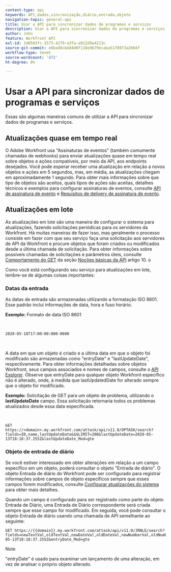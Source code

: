 ```yaml
---
content-type: api
keywords: API,dados,sincronização,diário,entrada,objeto
navigation-topic: general-api
title: Usar a API para sincronizar dados de programas e serviços
description: Usar a API para sincronizar dados de programas e serviços
author: John
feature: Workfront API
exl-id: 1d0583fc-1573-4279-a3fa-a912d9a4213c
source-git-commit: e6bad8cbe84d0f116e9679ecaba5178973a2604f
workflow-type: tm+mt
source-wordcount: '472'
ht-degree: 0%

---
```



# Usar a API para sincronizar dados de programas e serviços

Essas são algumas maneiras comuns de utilizar a API para sincronizar dados de programas e serviços.

## Atualizações quase em tempo real

O Adobe Workfront usa &quot;Assinaturas de eventos&quot; (também comumente chamadas de webhooks) para enviar atualizações quase em tempo real sobre objetos e ações compatíveis, por meio da API, aos endpoints desejados. Você pode esperar receber uma atualização em relação a novos objetos e ações em 5 segundos, mas, em média, as atualizações chegam em aproximadamente 1 segundo. Para obter mais informações sobre que tipo de objetos são aceitos, quais tipos de ações são aceitas, detalhes técnicos e exemplos para configurar assinaturas de eventos, consulte [API de assinatura de evento](../../wf-api/general/event-subs-api.md) e [Requisitos de delivery de assinatura de evento](../../wf-api/general/setup-event-sub-endpoint.md).

## Atualizações em lote

As atualizações em lote são uma maneira de configurar o sistema para atualizações, fazendo solicitações periódicas para os servidores da Workfront. Há muitas maneiras de fazer isso, mas geralmente o processo consiste em fazer com que seu serviço faça uma solicitação aos servidores de API da Workfront e procure objetos que foram criados ou modificados desde a última chamada de solicitação. Para obter informações sobre possíveis chamadas de solicitações e parâmetros úteis, consulte [Comportamento do GET](../../wf-api/general/api-basics.md#get-behavior) da seção [Noções básicas da API](../../wf-api/general/api-basics.md) artigo 10. o

Como você está configurando seu serviço para atualizações em lote, lembre-se de algumas coisas importantes:

### Datas da entrada

As datas de entrada são armazenadas utilizando a formatação ISO 8601. Esse padrão inclui informações de data, hora e fuso horário.

**Exemplo:** Formato de data ISO 8601

<!-- [Copy](javascript:void(0);) -->
 
<pre><code>2020-05-18T17:00:00:000-0600</code></pre> 

A data em que um objeto é criado e a última data em que o objeto foi modificado são armazenadas como &quot;entryDate&quot; e &quot;lastUpdateDate&quot;, respectivamente. Para obter informações detalhadas sobre objetos Workfront, seus campos associados e nomes de campos, consulte o [API Explorer](../../wf-api/general/api-explorer.md). Observe que entryDate para qualquer objeto Workfront específico não é alterado, onde, à medida que lastUpdatedDate for alterado sempre que o objeto for modificado.

**Exemplo:** Solicitação de GET para um objeto de problema, utilizando o **lastUpdateDate** campo. Essa solicitação retornaria todos os problemas atualizados desde essa data especificada.

<!-- [Copy](javascript:void(0);) -->
 

```
GET
https://<domain>.my.workfront.com/attask/api/v11.0/OPTASK/search?fields=ID,name,lastUpdateDate&$$LIMIT=200&lastUpdateDate=2020-05-13T18:18:37.255Z&lastUpdateDate_Mod=gte
```

### Objeto de entrada de diário

Se você estiver interessado em obter alterações em relação a um campo específico em um objeto, poderá consultar o objeto &quot;Entrada de diário&quot;. O objeto Entrada de diário do Workfront pode ser configurado para registrar informações sobre campos de objeto específicos sempre que esses campos forem modificados, consulte [Configurar atualizações do sistema](../../administration-and-setup/set-up-workfront/system-tracked-update-feeds/configure-system-updates.md) para obter mais detalhes.

Quando um campo é configurado para ser registrado como parte do objeto Entrada de Diário, uma Entrada de Diário correspondente será criada sempre que esse campo for modificado. Em seguida, você pode consultar o objeto Entrada de diário usando uma chamada de API semelhante ao seguinte:

<!-- [Copy](javascript:void(0);) -->

<pre><code>GET https://&#123;&#123;domain&#125;&#125;.my.workfront.com/attask/api/v11.0/JRNLE/search?fields=newTextVal,oldTextVal,newDateVal,oldDateVal,newNumberVal,oldNumberVal,entryDate,objObjCode,objID,fieldName&fieldName=name&objObjCode=OPTASK&entryDate=2020-05-13T18:18:37.255Z&entryDate_Mod=gte</code></pre>

>[!NOTE]
>
>&quot;entryDate&quot; é usado para examinar um lançamento de uma alteração, em vez de analisar o próprio objeto alterado.
